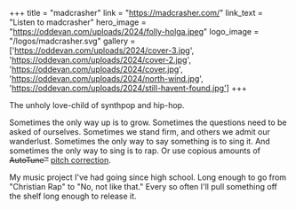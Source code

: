 +++
title = "madcrasher"
link = "https://madcrasher.com/"
link_text = "Listen to madcrasher"
hero_image = "https://oddevan.com/uploads/2024/folly-holga.jpeg"
logo_image = "/logos/madcrasher.svg"
gallery = ['https://oddevan.com/uploads/2024/cover-3.jpg', 'https://oddevan.com/uploads/2024/cover-2.jpg', 'https://oddevan.com/uploads/2024/cover.jpg', 'https://oddevan.com/uploads/2024/north-wind.jpg', 'https://oddevan.com/uploads/2024/still-havent-found.jpg']
+++

The unholy love-child of synthpop and hip-hop.

Sometimes the only way up is to grow. Sometimes the questions need to be asked of ourselves. Sometimes we stand firm,
and others we admit our wanderlust. Sometimes the only way to say something is to sing it. And sometimes the only way to
sing is to rap. Or use copious amounts of <del>AutoTune&trade;</del> <ins>pitch correction</ins>.

My music project I've had going since high school. Long enough to go from "Christian Rap" to "No, not like that." Every
so often I'll pull something off the shelf long enough to release it.
